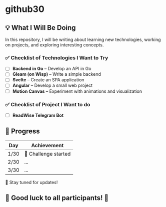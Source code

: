 # github30

## 💡 What I Will Be Doing  

In this repository, I will be writing about learning new technologies, working on projects, and exploring interesting concepts.  

### ✅ Checklist of Technologies I Want to Try  

- [ ] **Backend in Go** – Develop an API in Go  
- [ ] **Gleam (on Wisp)** – Write a simple backend  
- [ ] **Svelte** – Create an SPA application  
- [ ] **Angular** – Develop a small web project  
- [ ] **Motion Canvas** – Experiment with animations and visualization  

### ✅ Checklist of Project I Want to do

- [ ] **ReadWise Telegram Bot**

## 📅 Progress  

| Day  | Achievement |
|------|------------|
| 1/30 | 🔄 Challenge started |
| 2/30 | ... |
| 3/30 | ... |

🔗 Stay tuned for updates!  

## 🎉 Good luck to all participants! 🚀
